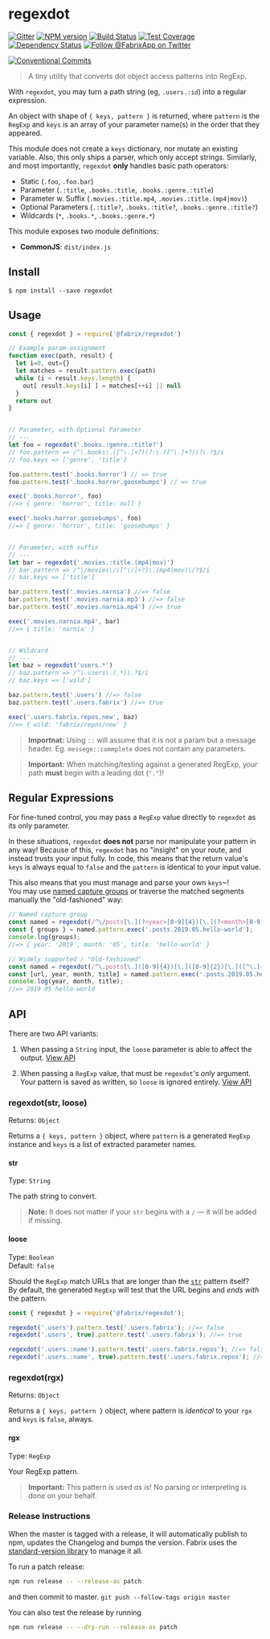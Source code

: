 # regexdot

[![Gitter][gitter-image]][gitter-url]
[![NPM version][npm-image]][npm-url]
[![Build Status][ci-image]][ci-url]
[![Test Coverage][coverage-image]][coverage-url]
[![Dependency Status][daviddm-image]][daviddm-url]
[![Follow @FabrixApp on Twitter][twitter-image]][twitter-url]

[![Conventional Commits](https://img.shields.io/badge/Conventional%20Commits-1.0.0-yellow.svg)](https://conventionalcommits.org)

> A tiny utility that converts dot object access patterns into RegExp.

With `regexdot`, you may turn a path string (eg, `.users.:id`) into a regular expression.

An object with shape of `{ keys, pattern }` is returned, where `pattern` is the `RegExp` and `keys` is an array of your parameter name(s) in the order that they appeared.

This module does not create a `keys` dictionary, nor mutate an existing variable. Also, this only ships a parser, which only accept strings. Similarly, and most importantly, `regexdot` **only** handles basic path operators:

* Static (`.foo`, `.foo.bar`)
* Parameter (`.:title`, `.books.:title`, `.books.:genre.:title`)
* Parameter w. Suffix (`.movies.:title.mp4`, `.movies.:title.(mp4|mov)`)
* Optional Parameters (`.:title?`, `.books.:title?`, `.books.:genre.:title?`)
* Wildcards (`*`, `.books.*`, `.books.:genre.*`)

This module exposes two module definitions:

* **CommonJS**: `dist/index.js`

## Install

```
$ npm install --save regexdot
```

## Usage

```js
const { regexdot } = require('@fabrix/regexdot')

// Example param-assignment
function exec(path, result) {
  let i=0, out={}
  let matches = result.pattern.exec(path)
  while (i < result.keys.length) {
    out[ result.keys[i] ] = matches[++i] || null
  }
  return out
}


// Parameter, with Optional Parameter
// ---
let foo = regexdot('.books.:genre.:title?')
// foo.pattern => /^\.books\.([^\.]+?)(?:\.([^\.]+?))?\.?$/i
// foo.keys => ['genre', 'title']

foo.pattern.test('.books.horror') // => true
foo.pattern.test('.books.horror.goosebumps') // => true

exec('.books.horror', foo)
//=> { genre: 'horror', title: null }

exec('.books.horror.goosebumps', foo)
//=> { genre: 'horror', title: 'goosebumps' }


// Parameter, with suffix
// ---
let bar = regexdot('.movies.:title.(mp4|mov)')
// bar.pattern => /^\/movies\/([^\/]+?)\.(mp4|mov)\/?$/i
// bar.keys => ['title']

bar.pattern.test('.movies.narnia') //=> false
bar.pattern.test('.movies.narnia.mp3') //=> false
bar.pattern.test('.movies.narnia.mp4') //=> true

exec('.movies.narnia.mp4', bar)
//=> { title: 'narnia' }


// Wildcard
// ---
let baz = regexdot('users.*')
// baz.pattern => /^\.users\.(.*)\.?$/i
// baz.keys => ['wild']

baz.pattern.test('.users') //=> false
baz.pattern.test('.users.fabrix') //=> true

exec('.users.fabrix.repos.new', baz)
//=> { wild: 'fabrix/repos/new' }
```

> **Importnat:** Using `::` will assume that it is not a param but a message header. Eg. `messege::commplete` does not contain any parameters.

> **Important:** When matching/testing against a generated RegExp, your path **must** begin with a leading dot (`"."`)!

## Regular Expressions

For fine-tuned control, you may pass a `RegExp` value directly to `regexdot` as its only parameter.

In these situations, `regexdot` **does not** parse nor manipulate your pattern in any way! Because of this, `regexdot` has no "insight" on your route, and instead trusts your input fully. In code, this means that the return value's `keys` is always equal to `false` and the `pattern` is identical to your input value.

This also means that you must manage and parse your own `keys`~!<br>
You may use [named capture groups](https://javascript.info/regexp-groups#named-groups) or traverse the matched segments manually the "old-fashioned" way:

```js
// Named capture group
const named = regexdot(/^\/posts[\.](?<year>[0-9]{4})[\.](?<month>[0-9]{2})[\.](?<title>[^\.]+)/i);
const { groups } = named.pattern.exec('.posts.2019.05.hello-world');
console.log(groups);
//=> { year: '2019', month: '05', title: 'hello-world' }

// Widely supported / "Old-fashioned"
const named = regexdot(/^\.posts[\.]([0-9]{4})[\.]([0-9]{2})[\.]([^\.]+)/i);
const [url, year, month, title] = named.pattern.exec('.posts.2019.05.hello-world');
console.log(year, month, title);
//=> 2019 05 hello-world
```


## API

There are two API variants:

1) When passing a `String` input, the `loose` parameter is able to affect the output. [View API](#regexdotstr-loose)

2) When passing a `RegExp` value, that must be `regexdot`'s _only_ argument.<br>
Your pattern is saved as written, so `loose` is ignored entirely. [View API](#regexdotrgx)

### regexdot(str, loose)
Returns: `Object`

Returns a `{ keys, pattern }` object, where `pattern` is a generated `RegExp` instance and `keys` is a list of extracted parameter names.

#### str
Type: `String`

The path string to convert.

> **Note:** It does not matter if your `str` begins with a `/` &mdash; it will be added if missing.

#### loose
Type: `Boolean`<br>
Default: `false`

Should the `RegExp` match URLs that are longer than the [`str`](#str) pattern itself?<br>
By default, the generated `RegExp` will test that the URL begins and _ends with_ the pattern.

```js
const { regexdot } = require('@fabrix/regexdot');

regexdot('.users').pattern.test('.users.fabrix'); //=> false
regexdot('.users', true).pattern.test('.users.fabrix'); //=> true

regexdot('.users.:name').pattern.test('.users.fabrix.repos'); //=> false
regexdot('.users.:name', true).pattern.test('.users.fabrix.repos'); //=> true
```

### regexdot(rgx)
Returns: `Object`

Returns a `{ keys, pattern }` object, where pattern is _identical_ to your `rgx` and `keys` is `false`, always.

#### rgx
Type: `RegExp`

Your RegExp pattern.

> **Important:** This pattern is used _as is_! No parsing or interpreting is done on your behalf.


### Release Instructions
When the master is tagged with a release, it will automatically publish to npm, updates the Changelog and bumps the version. Fabrix uses the [standard-version library](https://www.npmjs.com/package/standard-version) to manage it all.

To run a patch release: 
```bash
npm run release -- --release-as patch
``` 
and then commit to master. `git push --follow-tags origin master`

You can also test the release by running
```bash
npm run release -- --dry-run --release-as patch
``` 



[npm-image]: https://img.shields.io/npm/v/@fabrix/regexdot.svg?style=flat-square
[npm-url]: https://npmjs.org/package/@fabrix/regexdot
[ci-image]: https://img.shields.io/circleci/project/github/fabrix-app/regexdot/master.svg
[ci-url]: https://circleci.com/gh/fabrix-app/regexdot/tree/master
[daviddm-image]: http://img.shields.io/david/fabrix-app/regexdot.svg?style=flat-square
[daviddm-url]: https://david-dm.org/fabrix-app/regexdot
[gitter-image]: http://img.shields.io/badge/+%20GITTER-JOIN%20CHAT%20%E2%86%92-1DCE73.svg?style=flat-square
[gitter-url]: https://gitter.im/fabrix-app/fabrix
[twitter-image]: https://img.shields.io/twitter/follow/FabrixApp.svg?style=social
[twitter-url]: https://twitter.com/FabrixApp
[coverage-image]: https://img.shields.io/codeclimate/coverage/github/fabrix-app/regexdot.svg?style=flat-square
[coverage-url]: https://codeclimate.com/github/fabrix-app/regexdot/coverage


